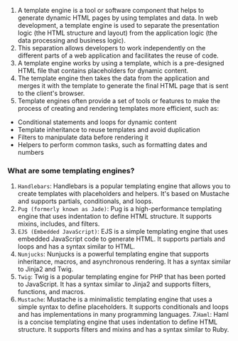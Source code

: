 1. A template engine is a tool or software component that helps to generate dynamic HTML pages by using templates and data. In web development, a template engine is used to separate the presentation logic (the HTML structure and layout) from the application logic (the data processing and business logic).
2. This separation allows developers to work independently on the different parts of a web application and facilitates the reuse of code.
3. A template engine works by using a template, which is a pre-designed HTML file that contains placeholders for dynamic content.
4. The template engine then takes the data from the application and merges it with the template to generate the final HTML page that is sent to the client's browser.
5. Template engines often provide a set of tools or features to make the process of creating and rendering templates more efficient, such as:
  - Conditional statements and loops for dynamic content
  - Template inheritance to reuse templates and avoid duplication
  - Filters to manipulate data before rendering it
  - Helpers to perform common tasks, such as formatting dates and numbers

### What are some templating engines?

1. `Handlebars`: Handlebars is a popular templating engine that allows you to create templates with placeholders and helpers. It's based on Mustache and supports partials, conditionals, and loops.
2. `Pug (formerly known as Jade)`: Pug is a high-performance templating engine that uses indentation to define HTML structure. It supports mixins, includes, and filters.
3. `EJS (Embedded JavaScript)`: EJS is a simple templating engine that uses embedded JavaScript code to generate HTML. It supports partials and loops and has a syntax similar to HTML.
4. `Nunjucks`: Nunjucks is a powerful templating engine that supports inheritance, macros, and asynchronous rendering. It has a syntax similar to Jinja2 and Twig.
5. `Twig`: Twig is a popular templating engine for PHP that has been ported to JavaScript. It has a syntax similar to Jinja2 and supports filters, functions, and macros.
6. `Mustache`: Mustache is a minimalistic templating engine that uses a simple syntax to define placeholders. It supports conditionals and loops and has implementations in many programming languages.
7.`Haml`: Haml is a concise templating engine that uses indentation to define HTML structure. It supports filters and mixins and has a syntax similar to Ruby.
